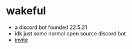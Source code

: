 # wakeful

- a discord bot founded 22.5.21
- idk just some normal open source discord bot
- [invite](https://discord.com/api/oauth2/authorize?client_id=845720048668114977&permissions=8&scope=bot)
